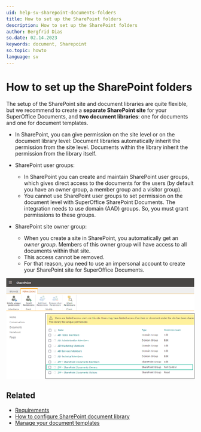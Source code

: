 ```yaml
---
uid: help-sv-sharepoint-documents-folders
title: How to set up the SharePoint folders
description: How to set up the SharePoint folders
author: Bergfrid Dias
so.date: 02.14.2023
keywords: document, Sharepoint
so.topic: howto
language: sv
---
```


# How to set up the SharePoint folders

The setup of the SharePoint site and document libraries are quite flexible, but we recommend to create a **separate SharePoint site** for your SuperOffice Documents, and **two document libraries**: one for documents and one for document templates.

* In SharePoint, you can give permission on the site level or on the document library level:
Document libraries automatically inherit the permission from the site level.
Documents within the library inherit the permission from the library itself.

* SharePoint user groups:
  * In SharePoint you can create and maintain SharePoint user groups, which gives direct access to the documents for the users (by default you have an owner group, a member group and a visitor group).
  * You cannot use SharePoint user groups to set permission on the document level with SuperOffice SharePoint Documents. The integration needs to use domain (AAD) groups. So, you must grant permissions to these groups.

* SharePoint site owner group:
  * When you create a site in SharePoint, you automatically get an *owner group*. Members of this owner group will have access to all documents within that site.
  * This access cannot be removed.
  * For that reason, you need to use an impersonal account to create your SharePoint site for SuperOffice Documents.

![Grant the different permissions on the site level in SharePoint, remember that the Document owners need Full Control -screenshot][img1]

## Related

* [Requirements][1]
* [How to configure SharePoint document library][3]
* [Manage your document templates][2]

<!-- Referenced links -->
[1]: index.md
[2]: ../../../../admin/lists/learn/add-template.md
[3]: ../set-up.md

<!-- Referenced images -->
[img1]: media/admin-preferences-documentlibrary-sharepoint-permissions.png


